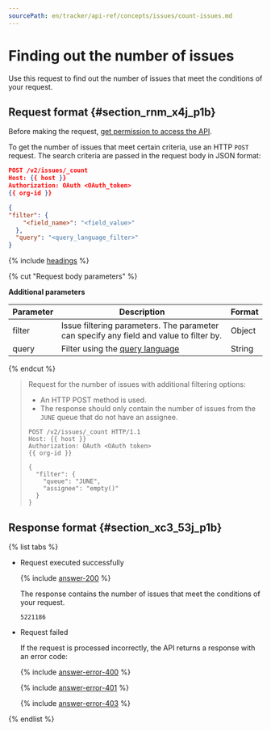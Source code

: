 ```yaml
---
sourcePath: en/tracker/api-ref/concepts/issues/count-issues.md
---
```

# Finding out the number of issues

Use this request to find out the number of issues that meet the conditions of your request.

## Request format {#section_rnm_x4j_p1b}

Before making the request, [get permission to access the API](../access.md).

To get the number of issues that meet certain criteria, use an HTTP `POST` request. The search criteria are passed in the request body in JSON format:

```json
POST /v2/issues/_count
Host: {{ host }}
Authorization: OAuth <OAuth_token>
{{ org-id }}

{
"filter": {
    "<field_name>": "<field_value>"
  },
  "query": "<query_language_filter>"
}
```

{% include [headings](../../../_includes/tracker/api/headings.md) %}

{% cut "Request body parameters" %}

**Additional parameters**

| Parameter | Description | Format |
----- | ----- | -----
| filter | Issue filtering parameters. The parameter can specify any field and value to filter by. | Object |
| query | Filter using the [query language](../../user/query-filter.md) | String |

{% endcut %}

> Request for the number of issues with additional filtering options:
>
> - An HTTP POST method is used.
> - The response should only contain the number of issues from the `JUNE` queue that do not have an assignee.
>
> ```
> POST /v2/issues/_count HTTP/1.1
> Host: {{ host }}
> Authorization: OAuth <OAuth token>
> {{ org-id }}
>
> {
>   "filter": {
>     "queue": "JUNE",
>     "assignee": "empty()"
>   }
> }
> ```

## Response format {#section_xc3_53j_p1b}

{% list tabs %}

- Request executed successfully

   {% include [answer-200](../../../_includes/tracker/api/answer-200.md) %}

   The response contains the number of issues that meet the conditions of your request.

   ```
   5221186
   ```

- Request failed

   If the request is processed incorrectly, the API returns a response with an error code:

   {% include [answer-error-400](../../../_includes/tracker/api/answer-error-400.md) %}

   {% include [answer-error-401](../../../_includes/tracker/api/answer-error-401.md) %}

   {% include [answer-error-403](../../../_includes/tracker/api/answer-error-403.md) %}

{% endlist %}


